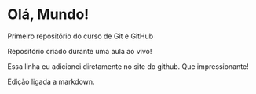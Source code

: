 # Olá, Mundo!
 Primeiro repositório do curso de Git e GitHub
 
Repositório criado durante uma aula ao vivo!

Essa linha eu adicionei diretamente no site do github. Que impressionante!

Edição ligada a markdown.
